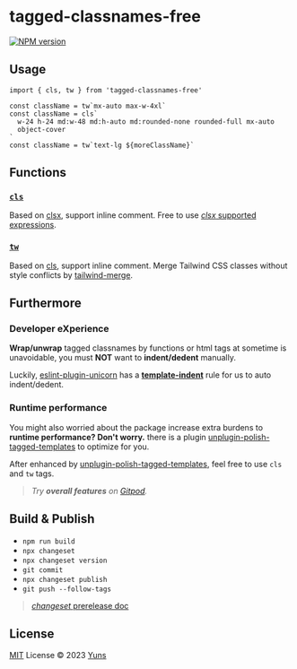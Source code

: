 # tagged-classnames-free

[![NPM version](https://img.shields.io/npm/v/tagged-classnames-free?color=a1b858&label=)](https://www.npmjs.com/package/tagged-classnames-free)

## Usage

```tsx
import { cls, tw } from 'tagged-classnames-free'

const className = tw`mx-auto max-w-4xl`
const className = cls`
  w-24 h-24 md:w-48 md:h-auto md:rounded-none rounded-full mx-auto
  object-cover
`
const className = tw`text-lg ${moreClassName}`
```

## Functions

### [`cls`](./src/cls.ts)

Based on [clsx](https://github.com/lukeed/clsx), support inline comment. Free to use [_clsx_ supported expressions](https://github.com/lukeed/clsx#usage).

### [`tw`](./src/tw.ts)

Based on [cls](#cls), support inline comment. Merge Tailwind CSS classes without style conflicts by [tailwind-merge](https://github.com/dcastil/tailwind-merge).

## Furthermore

### Developer eXperience

**Wrap/unwrap** tagged classnames by functions or html tags at sometime is unavoidable, you must **NOT** want to **indent/dedent** manually.

Luckily, [eslint-plugin-unicorn](https://github.com/sindresorhus/eslint-plugin-unicorn) has a **[template-indent](https://github.com/sindresorhus/eslint-plugin-unicorn/blob/main/docs/rules/template-indent.md)** rule for us to auto indent/dedent.

### Runtime performance

You might also worried about the package increase extra burdens to **runtime performance? Don't worry.** there is a plugin [unplugin-polish-tagged-templates](https://github.com/yunsii/unplugin-polish-tagged-templates) to optimize for you.

After enhanced by [unplugin-polish-tagged-templates](https://github.com/yunsii/unplugin-polish-tagged-templates), feel free to use `cls` and `tw` tags.

> _Try **overall features** on [Gitpod](https://gitpod.io/#https://github.com/yunsii/tagged-classnames-free)._

## Build & Publish

- `npm run build`
- `npx changeset`
- `npx changeset version`
- `git commit`
- `npx changeset publish`
- `git push --follow-tags`

> [_changeset_ prerelease doc](https://github.com/changesets/changesets/blob/main/docs/prereleases.md)

## License

[MIT](./LICENSE) License © 2023 [Yuns](https://github.com/yunsii)

